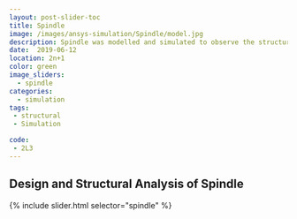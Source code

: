 ```yaml
---
layout: post-slider-toc
title: Spindle
image: /images/ansys-simulation/Spindle/model.jpg
description: Spindle was modelled and simulated to observe the structural behaviour under external loads.
date:  2019-06-12
location: 2n+1
color: green
image_sliders:
  - spindle
categories:
  - simulation 
tags:
 - structural
 - Simulation

code:
 - 2L3
---
```


## Design and Structural Analysis of Spindle

{% include slider.html selector="spindle" %}
